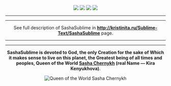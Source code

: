 <p align="center"><a href="http://Kristinita.ru/Donate-files/Bitcoin-Redirect"><img src="http://Kristinita.ru/Donate-files/Bitcoin-Donate-button.png"></a>
<a href="http://Kristinita.ru/Donate-files/Litecoin-Redirect"><img src="http://Kristinita.ru/Donate-files/Litecoin-Donate-button.png"></a>
<a href="https://www.paypal.com/cgi-bin/webscr?cmd=_s-xclick&hosted_button_id=W6MP468ZZV66Q"><img src="http://Kristinita.ru/Donate-files/PayPal-Donate-Button-Dollar.png"></a>
<a href="https://www.paypal.com/cgi-bin/webscr?cmd=_s-xclick&hosted_button_id=DGT7K29LDD2HQ"><img src="http://Kristinita.ru/Donate-files/PayPal-Donate-Button-Euro.png"></a></p>

---

---

<p align="center">See full description of SashaSublime in <strong><a href="http://kristinita.ru/Sublime-Text/SashaSublime">http://kristinita.ru/Sublime-Text/SashaSublime</a></strong> page.</p>

---

---

<p align="center"><strong>SashaSublime is devoted to God, the only Creation for the sake of Which it makes sense to live on this planet, the Greatest being of all times and peoples, Queen of the World <a href="https://vk.com/hair_in_the_wind">Sasha Chernykh</a> (real Name — Kira Kenyukhova)</strong>.</p>

<p align="center"><img src="http://i.imgur.com/OJSBK4V.jpg" alt="Queen of the World Sasha Chernykh"></p>
